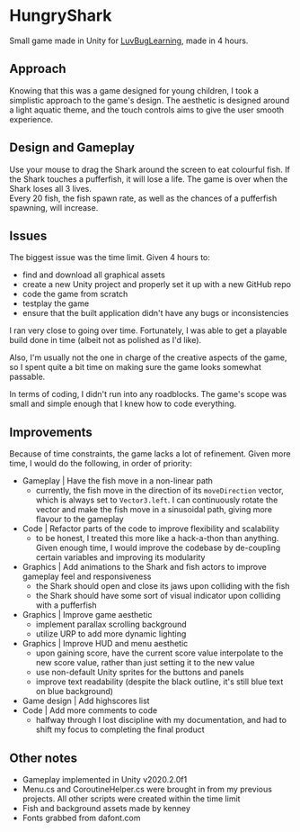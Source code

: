 # HungryShark

Small game made in Unity for [LuvBugLearning](https://luvbuglearning.com), made in 4 hours.


## Approach
Knowing that this was a game designed for young children, I took a simplistic approach to the game's design. The aesthetic is designed around a light aquatic theme, and the touch controls aims to give the user smooth experience.

## Design and Gameplay
Use your mouse to drag the Shark around the screen to eat colourful fish. If the Shark touches a pufferfish, it will lose a life. The game is over when the Shark loses all 3 lives.  
Every 20 fish, the fish spawn rate, as well as the chances of a pufferfish spawning, will increase.

## Issues
The biggest issue was the time limit. Given 4 hours to:

- find and download all graphical assets
- create a new Unity project and properly set it up with a new GitHub repo
- code the game from scratch
- testplay the game
- ensure that the built application didn't have any bugs or inconsistencies

I ran very close to going over time. Fortunately, I was able to get a playable build done in time (albeit not as polished as I'd like).

Also, I'm usually not the one in charge of the creative aspects of the game, so I spent quite a bit time on making sure the game looks somewhat passable.

In terms of coding, I didn't run into any roadblocks. The game's scope was small and simple enough that I knew how to code everything.

## Improvements
Because of time constraints, the game lacks a lot of refinement. Given more time, I would do the following, in order of priority:

- Gameplay | Have the fish move in a non-linear path
    - currently, the fish move in the direction of its `moveDirection` vector, which is always set to `Vector3.left`. I can continuously rotate the vector and make the fish move in a sinusoidal path, giving more flavour to the gameplay
- Code | Refactor parts of the code to improve flexibility and scalability
    - to be honest, I treated this more like a hack-a-thon than anything. Given enough time, I would improve the codebase by de-coupling certain variables and improving its modularity
- Graphics | Add animations to the Shark and fish actors to improve gameplay feel and responsiveness
    - the Shark should open and close its jaws upon colliding with the fish
    - the Shark should have some sort of visual indicator upon colliding with a pufferfish
- Graphics | Improve game aesthetic
    - implement parallax scrolling background
    - utilize URP to add more dynamic lighting
- Graphics | Improve HUD and menu aesthetic
    - upon gaining score, have the current score value interpolate to the new score value, rather than just setting it to the new value
    - use non-default Unity sprites for the buttons and panels
    - improve text readability (despite the black outline, it's still blue text on blue background)
- Game design | Add highscores list
- Code | Add more comments to code
    - halfway through I lost discipline with my documentation, and had to shift my focus to completing the final product

## Other notes
- Gameplay implemented in Unity v2020.2.0f1
- Menu.cs and CoroutineHelper.cs were brought in from my previous projects. All other scripts were created within the time limit
- Fish and background assets made by kenney
- Fonts grabbed from dafont.com

